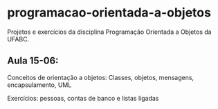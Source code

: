 # programacao-orientada-a-objetos
Projetos e exercícios da disciplina Programação Orientada a Objetos da UFABC.

## Aula 15-06:
Conceitos de orientação a objetos: Classes, objetos, mensagens, encapsulamento, UML

Exercícios: pessoas, contas de banco e listas ligadas
